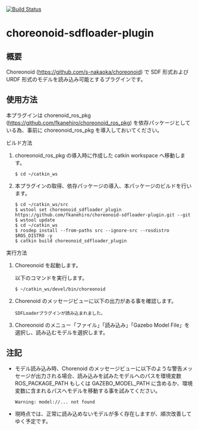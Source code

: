 [![Build Status](https://travis-ci.org/fkanehiro/choreonoid-sdfloader-plugin.svg?branch=master)](https://travis-ci.org/fkanehiro/choreonoid-sdfloader-plugin)


# choreonoid-sdfloader-plugin


概要
----

Choreonoid (https://github.com/s-nakaoka/choreonoid) で SDF 形式および URDF 形式のモデルを読み込み可能とするプラグインです。


使用方法
--------

本プラグインは chorenoid_ros_pkg (https://github.com/fkanehiro/choreonoid_ros_pkg) を依存パッケージとしている為、事前に choreonoid_ros_pkg を導入しておいてください。

ビルド方法

1. choreonoid_ros_pkg の導入時に作成した catkin workspace へ移動します。

   ```
   $ cd ~/catkin_ws
   ```

1. 本プラグインの取得、依存パッケージの導入、本パッケージのビルドを行います。

   ```
   $ cd ~/catkin_ws/src
   $ wstool set choreonoid_sdfloader_plugin https://github.com/fkanehiro/choreonoid-sdfloader-plugin.git --git
   $ wstool update
   $ cd ~/catkin_ws
   $ rosdep install --from-paths src --ignore-src --rosdistro $ROS_DISTRO -y
   $ catkin build choreonoid_sdfloader_plugin
   ```

実行方法

1. Choreonoid を起動します。

   以下のコマンドを実行します。

   ```
   $ ~/catkin_ws/devel/bin/choreonoid
   ```

1. Chorenoid のメッセージビューに以下の出力がある事を確認します。

   ```
   SDFLoaderプラグインが読み込まれました。
   ```

1. Choreonoid のメニュー「ファイル」「読み込み」「Gazebo Model File」を選択し、読み込むモデルを選択します。


注記
----

- モデル読み込み時、Chorenoid のメッセージビューに以下のような警告メッセージが出力される場合、読み込みを試みたモデルへのパスを環境変数 ROS_PACKAGE_PATH もしくは GAZEBO_MODEL_PATH に含めるか、環境変数に含まれるパスへモデルを移動する事を試みてください。

  ```
  Warning: model://... not found
  ```

- 現時点では、正常に読み込めないモデルが多く存在しますが、順次改善してゆく予定です。

